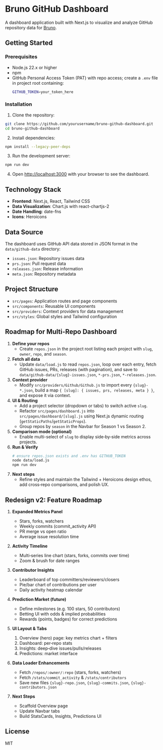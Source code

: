 # Bruno GitHub Dashboard

A dashboard application built with Next.js to visualize and analyze GitHub repository data for [Bruno](https://github.com/usebruno/bruno).

## Getting Started

### Prerequisites

- Node.js 22.x or higher
- npm
- GitHub Personal Access Token (PAT) with repo access; create a `.env` file in project root containing:
  ```bash
  GITHUB_TOKEN=your_token_here
  ```

### Installation

1. Clone the repository:
```bash
git clone https://github.com/yourusername/bruno-github-dashboard.git
cd bruno-github-dashboard
```

2. Install dependencies:
```bash
npm install --legacy-peer-deps
```

3. Run the development server:
```bash
npm run dev
```

4. Open [http://localhost:3000](http://localhost:3000) with your browser to see the dashboard.

## Technology Stack

- **Frontend**: Next.js, React, Tailwind CSS
- **Data Visualization**: Chart.js with react-chartjs-2
- **Date Handling**: date-fns
- **Icons**: Heroicons

## Data Source

The dashboard uses GitHub API data stored in JSON format in the `data/github-data` directory:
- `issues.json`: Repository issues data
- `prs.json`: Pull request data
- `releases.json`: Release information
- `meta.json`: Repository metadata

## Project Structure

- `src/pages`: Application routes and page components
- `src/components`: Reusable UI components
- `src/providers`: Context providers for data management
- `src/styles`: Global styles and Tailwind configuration

## Roadmap for Multi-Repo Dashboard

1. **Define your repos**  
   - Create `repos.json` in the project root listing each project with `slug`, `owner`, `repo`, and `season`.
2. **Fetch all data**  
   - Update `data/load.js` to read `repos.json`, loop over each entry, fetch GitHub issues, PRs, releases (with pagination), and save to `data/github-data/{slug}-issues.json`, `*-prs.json`, `*-releases.json`.
3. **Context provider**  
   - Modify `src/providers/Github/Github.js` to import every `{slug}-*.json`, build a map `{ [slug]: { issues, prs, releases, meta } }`, and expose it via context.
4. **UI & Routing**  
   - Add a project selector (dropdown or tabs) to switch active `slug`.  
   - Refactor `src/pages/dashboard.js` into `src/pages/dashboard/[slug].js` using Next.js dynamic routing (`getStaticPaths`/`getStaticProps`).  
   - Group repos by `season` in the Navbar for Season 1 vs Season 2.
5. **Comparison mode (optional)**  
   - Enable multi-select of `slug` to display side‑by‑side metrics across projects.
6. **Run & Verify**  
   ```bash
   # ensure repos.json exists and .env has GITHUB_TOKEN
   node data/load.js
   npm run dev
   ```
7. **Next steps**  
   - Refine styles and maintain the Tailwind + Heroicons design ethos, add cross‑repo comparisons, and polish UX.

## Redesign v2: Feature Roadmap

1. **Expanded Metrics Panel**  
   - Stars, forks, watchers  
   - Weekly commits (commit_activity API)  
   - PR merge vs open ratio  
   - Average issue resolution time

2. **Activity Timeline**  
   - Multi‑series line chart (stars, forks, commits over time)  
   - Zoom & brush for date ranges

3. **Contributor Insights**  
   - Leaderboard of top committers/reviewers/closers  
   - Pie/bar chart of contributions per user  
   - Daily activity heatmap calendar

4. **Prediction Market (future)**  
   - Define milestones (e.g. 100 stars, 50 contributors)  
   - Betting UI with odds & implied probabilities  
   - Rewards (points, badges) for correct predictions

5. **UI Layout & Tabs**  
   1. Overview (hero) page: key metrics chart + filters  
   2. Dashboard: per‑repo stats  
   3. Insights: deep‑dive issues/pulls/releases  
   4. Predictions: market interface

6. **Data Loader Enhancements**  
   - Fetch `/repos/:owner/:repo` (stars, forks, watchers)  
   - Fetch `/stats/commit_activity` & `/stats/contributors`  
   - Save new files `{slug}-repo.json`, `{slug}-commits.json`, `{slug}-contributors.json`

7. **Next Steps**  
   - Scaffold Overview page  
   - Update Navbar tabs  
   - Build StatsCards, Insights, Predictions UI

## License
MIT